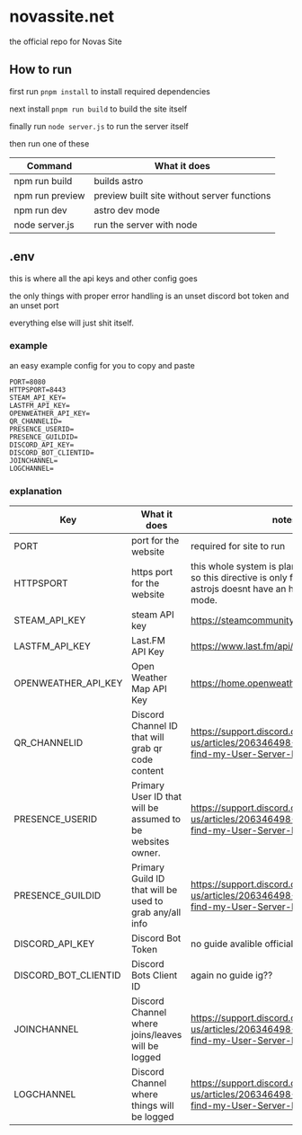 # novassite.net
the official repo for Novas Site

## How to run

first run ``pnpm install`` to install required dependencies

next install ``pnpm run build`` to build the site itself

finally run ``node server.js`` to run the server itself


then run one of these

| Command | What it does |
| -------- | ------- |
| npm run build | builds astro |
| npm run preview | preview built site without server functions |
| npm run dev | astro dev mode |
| node server.js | run the server with node |

## .env

this is where all the api keys and other config goes

the only things with proper error handling is an unset discord bot token and an unset port

everything else will just shit itself.

### example

an easy example config for you to copy and paste

```
PORT=8080
HTTPSPORT=8443
STEAM_API_KEY=
LASTFM_API_KEY=
OPENWEATHER_API_KEY=
QR_CHANNELID=
PRESENCE_USERID=
PRESENCE_GUILDID=
DISCORD_API_KEY=
DISCORD_BOT_CLIENTID=
JOINCHANNEL=
LOGCHANNEL=
```

### explanation

| Key | What it does | notes |
| -------- | ------- | ------- |
| PORT | port for the website | required for site to run |
| HTTPSPORT | https port for the website | this whole system is planned around nginx so this directive is only for testing since astrojs doesnt have an https development mode. |
| STEAM_API_KEY | steam API key | https://steamcommunity.com/dev/apikey |
| LASTFM_API_KEY | Last.FM API Key | https://www.last.fm/api/authentication |
| OPENWEATHER_API_KEY | Open Weather Map API Key | https://home.openweathermap.org/api_keys |
| QR_CHANNELID | Discord Channel ID that will grab qr code content | https://support.discord.com/hc/en-us/articles/206346498-Where-can-I-find-my-User-Server-Message-ID |
| PRESENCE_USERID | Primary User ID that will be assumed to be websites owner. | https://support.discord.com/hc/en-us/articles/206346498-Where-can-I-find-my-User-Server-Message-ID |
| PRESENCE_GUILDID | Primary Guild ID that will be used to grab any/all info | https://support.discord.com/hc/en-us/articles/206346498-Where-can-I-find-my-User-Server-Message-ID |
| DISCORD_API_KEY | Discord Bot Token | no guide avalible officially???? |
| DISCORD_BOT_CLIENTID | Discord Bots Client ID | again no guide ig?? |
| JOINCHANNEL | Discord Channel where joins/leaves will be logged | https://support.discord.com/hc/en-us/articles/206346498-Where-can-I-find-my-User-Server-Message-ID |
| LOGCHANNEL | Discord Channel where things will be logged | https://support.discord.com/hc/en-us/articles/206346498-Where-can-I-find-my-User-Server-Message-ID |
